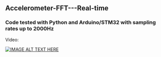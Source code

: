 ## Accelerometer-FFT---Real-time

### Code tested with Python and Arduino/STM32 with sampling rates up to 2000Hz

Video:

[![IMAGE ALT TEXT HERE](https://img.youtube.com/vi/RrSwNsAspU4/0.jpg)](https://www.youtube.com/watch?v=RrSwNsAspU4)
